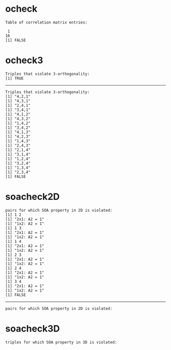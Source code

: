 # ocheck

    Table of correlation matrix entries:
    
     1 
    16 
    [1] FALSE

# ocheck3

    Triples that violate 3-orthogonality:
    [1] TRUE

---

    Triples that violate 3-orthogonality:
    [1] "4,2,1"
    [1] "4,3,1"
    [1] "2,4,1"
    [1] "3,4,1"
    [1] "4,1,2"
    [1] "4,3,2"
    [1] "1,4,2"
    [1] "3,4,2"
    [1] "4,1,3"
    [1] "4,2,3"
    [1] "1,4,3"
    [1] "2,4,3"
    [1] "2,1,4"
    [1] "3,1,4"
    [1] "1,2,4"
    [1] "3,2,4"
    [1] "1,3,4"
    [1] "2,3,4"
    [1] FALSE

# soacheck2D

    pairs for which SOA property in 2D is violated:
    [1] 1 2
    [1] "2x1: A2 = 1"
    [1] "1x2: A2 = 1"
    [1] 1 3
    [1] "2x1: A2 = 1"
    [1] "1x2: A2 = 1"
    [1] 1 4
    [1] "2x1: A2 = 1"
    [1] "1x2: A2 = 1"
    [1] 2 3
    [1] "2x1: A2 = 1"
    [1] "1x2: A2 = 1"
    [1] 2 4
    [1] "2x1: A2 = 1"
    [1] "1x2: A2 = 1"
    [1] 3 4
    [1] "2x1: A2 = 1"
    [1] "1x2: A2 = 1"
    [1] FALSE

---

    pairs for which SOA property in 2D is violated:

# soacheck3D

    triples for which SOA property in 3D is violated:

